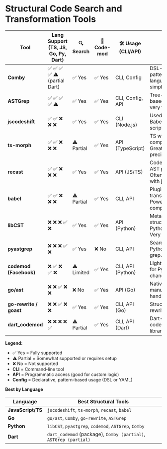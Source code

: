 # Structural Code Search and Transformation Tools

| Tool                   | Lang Support (TS, JS, Go, Py, Dart) | 🔍 Search  | 🔁 Code-mod | 🛠️ Usage (CLI/API) | Notes                                                    |
| ---------------------- | ----------------------------------- | ---------- | ----------- | ------------------ | -------------------------------------------------------- |
| **Comby**              | ✅ ✅ ✅ ✅ ⚠️ (partial Dart)       | ✅ Yes     | ✅ Yes      | CLI, Config        | DSL-style patterns. Multi-language, simple to use.       |
| **ASTGrep**            | ✅ ✅ ✅ ✅ ⚠️                      | ✅ Yes     | ✅ Yes      | CLI, Config, API   | Tree-sitter based. Fast and very flexible.               |
| **jscodeshift**        | ✅ ✅ ❌ ❌ ❌                      | ✅ Yes     | ✅ Yes      | CLI (Node.js)      | Used at Meta. Babel-based, scriptable in JS.             |
| **ts-morph**           | ✅ ✅ ❌ ❌ ❌                      | ⚠️ Partial | ✅ Yes      | API (TypeScript)   | TS wrapper for compiler API. Great for precise mods.     |
| **recast**             | ✅ ✅ ❌ ❌ ❌                      | ✅ Yes     | ✅ Yes      | API (JS/TS)        | Code gen + AST parsing. Often combined with jscodeshift. |
| **babel**              | ✅ ✅ ❌ ❌ ❌                      | ⚠️ Partial | ✅ Yes      | CLI, API           | Plugin-based transformations. Powerful, but complex.     |
| **libCST**             | ❌ ❌ ❌ ✅ ❌                      | ✅ Yes     | ✅ Yes      | API (Python)       | Meta’s structured Python tool. Very accurate.            |
| **pyastgrep**          | ❌ ❌ ❌ ✅ ❌                      | ✅ Yes     | ❌ No       | CLI, API           | Search only. Python AST grep.                            |
| **codemod (Facebook)** | ❌ ✅ ❌ ✅ ❌                      | ⚠️ Limited | ✅ Yes      | CLI, API (Python)  | Lightweight tool for Python code changes.                |
| **go/ast**             | ❌ ❌ ✅ ❌ ❌                      | ❌ No      | ✅ Yes      | API (Go)           | Native. Requires manual AST handling.                    |
| **go-rewrite / goast** | ❌ ❌ ✅ ❌ ❌                      | ✅ Yes     | ✅ Yes      | CLI, API (Go)      | Structural rewrite for Go.                               |
| **dart_codemod**       | ❌ ❌ ❌ ❌ ✅                      | ⚠️ Partial | ✅ Yes      | CLI, API (Dart)    | Dart-specific codemod library.                           |

**Legend:**

- ✅ Yes = Fully supported
- ⚠️ Partial = Somewhat supported or requires setup
- ❌ No = Not supported
- **CLI** = Command-line tool
- **API** = Programmatic access (good for custom logic)
- **Config** = Declarative, pattern-based usage (DSL or YAML)

**Best by Language**

| Language          | Best Structural Tools                                            |
| ----------------- | ---------------------------------------------------------------- |
| **JavaScript/TS** | `jscodeshift`, `ts-morph`, `recast`, `babel`                     |
| **Go**            | `go/ast`, `Comby`, `go-rewrite`, `ASTGrep`                       |
| **Python**        | `libCST`, `pyastgrep`, `codemod`, `ASTGrep`, `Comby`             |
| **Dart**          | `dart_codemod` (package), `Comby (partial)`, `ASTGrep (partial)` |
